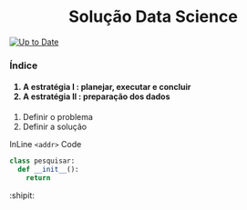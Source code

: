 <h1 align="center">Solução Data Science</h1>

[![Up to Date](https://github.com/ikatyang/emoji-cheat-sheet/workflows/Up%20to%20Date/badge.svg)](https://github.com/ikatyang/emoji-cheat-sheet/actions?query=workflow%3A%22Up+to+Date%22)

<h3>Índice</h3>
<h4>
  <ol>
    <li>A estratégia I : planejar, executar e concluir</li>
    <li>A estratégia II : preparação dos dados</li>
  </ol>
</h4>

<ol>
  <li>Definir o problema</li>
  <li>Definir a solução</li>
</ol>

InLine `<addr>` Code

```python
class pesquisar:
  def __init__():
    return
```

:shipit:

